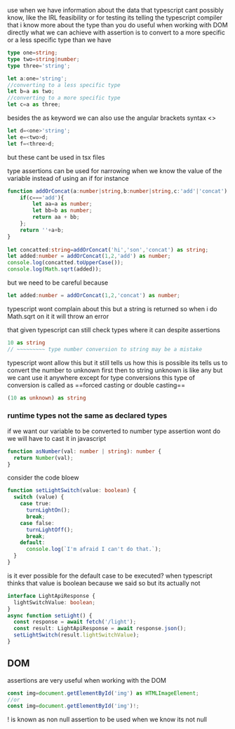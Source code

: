 use when we have information about the data that typescript cant possibly know, like the IRL feasibility or for testing 
its telling the typescript compiler that i know more about the type than you do
useful when working with DOM directly
what we can achieve with assertion is to convert to a more specific or a less specific type than we have

```ts
type one=string;
type two=string|number;
type three='string';

let a:one='string';
//converting to a less specific type
let b=a as two;
//converting to a more specific type
let c=a as three;
```

besides the as keyword we can also use the angular brackets syntax <>

```ts
let d=<one>'string';
let e=<two>d;
let f=<three>d;
```

but these cant be used in tsx files

type assertions can be used for narrowing when we know the value of the variable instead of using an if
for instance
```ts
function addOrConcat(a:number|string,b:number|string,c:'add'|'concat'):number|string{
    if(c==='add'){
        let aa=a as number;
        let bb=b as number;
        return aa + bb;
    };
    return ''+a+b;
}
  
let concatted:string=addOrConcat('hi','son','concat') as string;
let added:number = addOrConcat(1,2,'add') as number;
console.log(concatted.toUpperCase());
console.log(Math.sqrt(added));
```
but we need to be careful because
```ts
let added:number = addOrConcat(1,2,'concat') as number;
```
typescript wont complain about this but a string is returned
so when i do Math.sqrt on it it will throw an error

that given typescript can still check types where it can despite assertions
```ts
10 as string
// ~~~~~~~~~ type number conversion to string may be a mistake
```
typescript wont allow this
but it still tells us how this is possible its tells us to convert the number to unknown first then to string
unknown is like any but we cant use it anywhere except for type conversions
this type of conversion is called as ==forced casting or double casting==
```ts
(10 as unknown) as string
```

### runtime types not the same as declared types
if we want our variable to be converted to number type assertion wont do we will have to cast it in javascript
```ts
function asNumber(val: number | string): number {
  return Number(val);
}
```

consider the code bloew
```ts
function setLightSwitch(value: boolean) {
  switch (value) {
    case true:
      turnLightOn();
      break;
    case false:
      turnLightOff();
      break;
    default:
      console.log(`I'm afraid I can't do that.`);
  }
}
```
is it ever possible for the default case to be executed?
when typescript thinks that value is boolean because we said so but its actually not
```ts
interface LightApiResponse {
  lightSwitchValue: boolean;
}
async function setLight() {
  const response = await fetch('/light');
  const result: LightApiResponse = await response.json();
  setLightSwitch(result.lightSwitchValue);
}
```
## DOM
assertions are very useful when working with the DOM
```ts
const img=document.getElementById('img') as HTMLImageElement;
//or
const img=document.getElementById('img')!;
```

! is known as non null assertion to be used when we know its not null